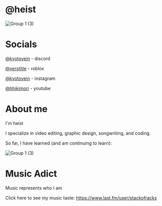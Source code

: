 # @heist
![Group 1 (3)](https://files.catbox.moe/t85433.png)


# Socials
[@kyotovein](https://discordapp.com/users/957499162033811487) - discord

[@verstitle](https://www.roblox.com/users/4666088653/profile) - roblox

[@kyotovein](https://www.instagram.com/kyotovein/) - instagram

[@hhikimori](https://www.youtube.com/@hhikimori) - youtube


# About me
I'm heist

I specialize in video editing, graphic design, songwriting, and coding.

So far, I have learned (and am continuing to learn):




![Group 1 (3)](https://github.com/heistrunsyou/heistrunsyou/assets/154766120/54f1dab0-9d11-43b9-9c02-9a2a38a5abc2)

# Music Adict

Music represents who I am

Click here to see my music taste:
https://www.last.fm/user/stackofracks
